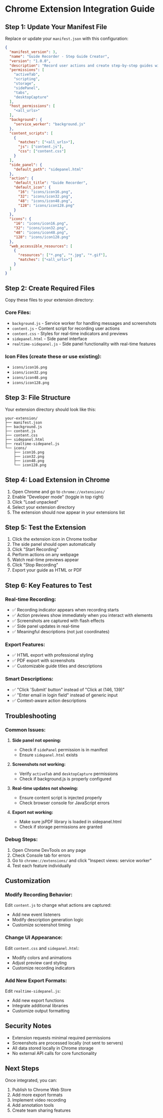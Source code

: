 # Chrome Extension Integration Guide

## Step 1: Update Your Manifest File

Replace or update your `manifest.json` with this configuration:

```json
{
  "manifest_version": 3,
  "name": "Guide Recorder - Step Guide Creator",
  "version": "1.0.0",
  "description": "Record user actions and create step-by-step guides with screenshots and meaningful descriptions",
  "permissions": [
    "activeTab",
    "scripting",
    "storage",
    "sidePanel",
    "tabs",
    "desktopCapture"
  ],
  "host_permissions": [
    "<all_urls>"
  ],
  "background": {
    "service_worker": "background.js"
  },
  "content_scripts": [
    {
      "matches": ["<all_urls>"],
      "js": ["content.js"],
      "css": ["content.css"]
    }
  ],
  "side_panel": {
    "default_path": "sidepanel.html"
  },
  "action": {
    "default_title": "Guide Recorder",
    "default_icon": {
      "16": "icons/icon16.png",
      "32": "icons/icon32.png",
      "48": "icons/icon48.png",
      "128": "icons/icon128.png"
    }
  },
  "icons": {
    "16": "icons/icon16.png",
    "32": "icons/icon32.png",
    "48": "icons/icon48.png",
    "128": "icons/icon128.png"
  },
  "web_accessible_resources": [
    {
      "resources": ["*.png", "*.jpg", "*.gif"],
      "matches": ["<all_urls>"]
    }
  ]
}
```

## Step 2: Create Required Files

Copy these files to your extension directory:

### Core Files:
- `background.js` - Service worker for handling messages and screenshots
- `content.js` - Content script for recording user actions
- `content.css` - Styles for real-time indicators and previews
- `sidepanel.html` - Side panel interface
- `realtime-sidepanel.js` - Side panel functionality with real-time features

### Icon Files (create these or use existing):
- `icons/icon16.png`
- `icons/icon32.png` 
- `icons/icon48.png`
- `icons/icon128.png`

## Step 3: File Structure

Your extension directory should look like this:

```
your-extension/
├── manifest.json
├── background.js
├── content.js
├── content.css
├── sidepanel.html
├── realtime-sidepanel.js
└── icons/
    ├── icon16.png
    ├── icon32.png
    ├── icon48.png
    └── icon128.png
```

## Step 4: Load Extension in Chrome

1. Open Chrome and go to `chrome://extensions/`
2. Enable "Developer mode" (toggle in top right)
3. Click "Load unpacked"
4. Select your extension directory
5. The extension should now appear in your extensions list

## Step 5: Test the Extension

1. Click the extension icon in Chrome toolbar
2. The side panel should open automatically
3. Click "Start Recording" 
4. Perform actions on any webpage
5. Watch real-time previews appear
6. Click "Stop Recording"
7. Export your guide as HTML or PDF

## Step 6: Key Features to Test

### Real-time Recording:
- ✅ Recording indicator appears when recording starts
- ✅ Action previews show immediately when you interact with elements
- ✅ Screenshots are captured with flash effects
- ✅ Side panel updates in real-time
- ✅ Meaningful descriptions (not just coordinates)

### Export Features:
- ✅ HTML export with professional styling
- ✅ PDF export with screenshots
- ✅ Customizable guide titles and descriptions

### Smart Descriptions:
- ✅ "Click 'Submit' button" instead of "Click at (146, 139)"
- ✅ "Enter email in login field" instead of generic input
- ✅ Context-aware action descriptions

## Troubleshooting

### Common Issues:

1. **Side panel not opening:**
   - Check if `sidePanel` permission is in manifest
   - Ensure `sidepanel.html` exists

2. **Screenshots not working:**
   - Verify `activeTab` and `desktopCapture` permissions
   - Check if background.js is properly configured

3. **Real-time updates not showing:**
   - Ensure content script is injected properly
   - Check browser console for JavaScript errors

4. **Export not working:**
   - Make sure jsPDF library is loaded in sidepanel.html
   - Check if storage permissions are granted

### Debug Steps:
1. Open Chrome DevTools on any page
2. Check Console tab for errors
3. Go to `chrome://extensions/` and click "Inspect views: service worker"
4. Test each feature individually

## Customization

### Modify Recording Behavior:
Edit `content.js` to change what actions are captured:
- Add new event listeners
- Modify description generation logic
- Customize screenshot timing

### Change UI Appearance:
Edit `content.css` and `sidepanel.html`:
- Modify colors and animations
- Adjust preview card styling
- Customize recording indicators

### Add New Export Formats:
Edit `realtime-sidepanel.js`:
- Add new export functions
- Integrate additional libraries
- Customize output formatting

## Security Notes

- Extension requests minimal required permissions
- Screenshots are processed locally (not sent to servers)
- All data stored locally in Chrome storage
- No external API calls for core functionality

## Next Steps

Once integrated, you can:
1. Publish to Chrome Web Store
2. Add more export formats
3. Implement video recording
4. Add annotation tools
5. Create team sharing features